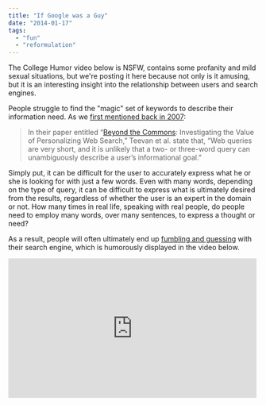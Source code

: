 ```yaml
---
title: "If Google was a Guy"
date: "2014-01-17"
tags: 
  - "fun"
  - "reformulation"
---
```


The College Humor video below is NSFW, contains some profanity and mild sexual situations, but we're posting it here because not only is it amusing, but it is an interesting insight into the relationship between users and search engines.

People struggle to find the "magic" set of keywords to describe their information need. As we [first mentioned back in 2007](http://blog.surfcanyon.com/2007/09/19/hold-the-pickles-hold-the-lettuce/ "Hold the Pickles, Hold the Lettuce"):

> In their paper entitled “[Beyond the Commons](http://research.microsoft.com/%7Esdumais/PIA2005-final.pdf): Investigating the Value of Personalizing Web Search,” Teevan et al. state that, “Web queries are very short, and it is unlikely that a two- or three-word query can unambiguously describe a user’s informational goal.”

Simply put, it can be difficult for the user to accurately express what he or she is looking for with just a few words. Even with many words, depending on the type of query, it can be difficult to express what is ultimately desired from the results, regardless of whether the user is an expert in the domain or not. How many times in real life, speaking with real people, do people need to employ many words, over many sentences, to express a thought or need?

As a result, people will often ultimately end up [fumbling and guessing](http://blog.surfcanyon.com/2008/01/16/maybe-if-i-just-add-some-quotes%E2%80%A6/ "Maybe If I Just Add Some Quotes") with their search engine, which is humorously displayed in the video below.

<iframe width="500" height="281" src="https://www.youtube.com/embed/YuOBzWF0Aws" frameborder="0" allowfullscreen></iframe>
